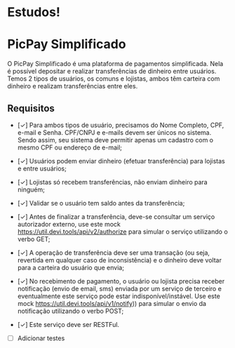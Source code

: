 # Estudos!

# PicPay Simplificado

O PicPay Simplificado é uma plataforma de pagamentos simplificada. Nela é possível depositar e realizar transferências de dinheiro entre usuários. Temos 2 tipos de usuários, os comuns e lojistas, ambos têm carteira com dinheiro e realizam transferências entre eles.

## Requisitos

- [✓] Para ambos tipos de usuário, precisamos do Nome Completo, CPF, e-mail e Senha. CPF/CNPJ e e-mails devem ser únicos no sistema. Sendo assim, seu sistema deve permitir apenas um cadastro com o mesmo CPF ou endereço de e-mail;

- [✓] Usuários podem enviar dinheiro (efetuar transferência) para lojistas e entre usuários;

- [✓] Lojistas só recebem transferências, não enviam dinheiro para ninguém;

- [✓] Validar se o usuário tem saldo antes da transferência;

- [✓] Antes de finalizar a transferência, deve-se consultar um serviço autorizador externo, use este mock https://util.devi.tools/api/v2/authorize para simular o serviço utilizando o verbo GET;

- [✓] A operação de transferência deve ser uma transação (ou seja, revertida em qualquer caso de inconsistência) e o dinheiro deve voltar para a carteira do usuário que envia;

- [✓] No recebimento de pagamento, o usuário ou lojista precisa receber notificação (envio de email, sms) enviada por um serviço de terceiro e eventualmente este serviço pode estar indisponível/instável. Use este mock https://util.devi.tools/api/v1/notify)) para simular o envio da notificação utilizando o verbo POST;

- [✓] Este serviço deve ser RESTFul.

- [ ] Adicionar testes
